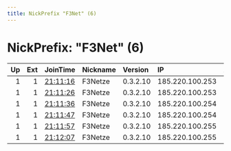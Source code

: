 ```yaml
---
title: NickPrefix "F3Net" (6)
---
```


# NickPrefix: "F3Net" (6)

|   Up |   Ext | JoinTime                                                                                            | Nickname   | Version   | IP              | AS   | CC   |   ORp |   Dirp | OS    | Contact          |   eFamMembers |
|-----:|------:|:----------------------------------------------------------------------------------------------------|:-----------|:----------|:----------------|:-----|:-----|------:|-------:|:------|:-----------------|--------------:|
|    1 |     1 | [21:11:16](https://metrics.torproject.org/rs.html#details/9973E1E9730A58FDBA9E112D2B3342D2C0D921B5) | F3Netze    | 0.3.2.10  | 185.220.100.253 | None | de   |  9000 |   9001 | Linux | abuse@f3netze.de |             8 |
|    1 |     1 | [21:11:26](https://metrics.torproject.org/rs.html#details/939126EA4D25CB212A79746C133194F8A24C435B) | F3Netze    | 0.3.2.10  | 185.220.100.253 | None | de   |  9100 |   9101 | Linux | abuse@f3netze.de |             8 |
|    1 |     1 | [21:11:36](https://metrics.torproject.org/rs.html#details/9BFC62520F4DB61F5DF99063EF95B142037D7AA4) | F3Netze    | 0.3.2.10  | 185.220.100.254 | None | de   |  9000 |   9001 | Linux | abuse@f3netze.de |             8 |
|    1 |     1 | [21:11:47](https://metrics.torproject.org/rs.html#details/0436EB493D58A21F22621C916B4E2285A10B513E) | F3Netze    | 0.3.2.10  | 185.220.100.254 | None | de   |  9100 |   9101 | Linux | abuse@f3netze.de |             8 |
|    1 |     1 | [21:11:57](https://metrics.torproject.org/rs.html#details/2BD4AAEF7B149EE7C290DEDD1CFA3259AA1DB66B) | F3Netze    | 0.3.2.10  | 185.220.100.255 | None | de   |  9000 |   9001 | Linux | abuse@f3netze.de |             8 |
|    1 |     1 | [21:12:07](https://metrics.torproject.org/rs.html#details/2017B0DF257A9D6501F084B6D7AEAAF6852E9DC1) | F3Netze    | 0.3.2.10  | 185.220.100.255 | None | de   |  9100 |   9101 | Linux | abuse@f3netze.de |             8 |
